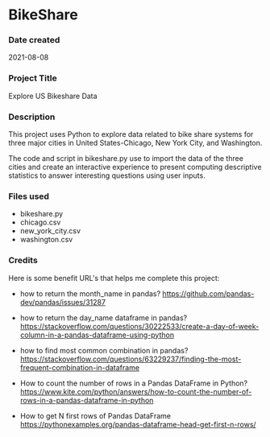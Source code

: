 # BikeShare
### Date created
2021-08-08

### Project Title
Explore US Bikeshare Data

### Description
This project uses Python to explore data related to bike share systems for three major cities in United States-Chicago, New York City, and Washington.

The code and script in bikeshare.py use to import the data of the three cities and create an interactive experience to present computing descriptive statistics to answer interesting questions using user inputs.

### Files used
- bikeshare.py
- chicago.csv
- new_york_city.csv
- washington.csv


### Credits
Here is some benefit URL's that helps me complete this project:

- how to return the month_name in pandas?
https://github.com/pandas-dev/pandas/issues/31287

- how to return the day_name dataframe in pandas?
https://stackoverflow.com/questions/30222533/create-a-day-of-week-column-in-a-pandas-dataframe-using-python

- how to find most common combination in pandas?
https://stackoverflow.com/questions/63229237/finding-the-most-frequent-combination-in-dataframe

- How to count the number of rows in a Pandas DataFrame in Python?
https://www.kite.com/python/answers/how-to-count-the-number-of-rows-in-a-pandas-dataframe-in-python

- How to get N first rows of Pandas DataFrame
https://pythonexamples.org/pandas-dataframe-head-get-first-n-rows/
